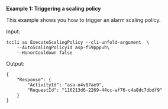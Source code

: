 **Example 1: Triggering a scaling policy**

This example shows you how to trigger an alarm scaling policy.

Input: 

```
tccli as ExecuteScalingPolicy --cli-unfold-argument  \
    --AutoScalingPolicyId asp-f59pppuh\
    --HonorCooldown false
```

Output: 
```
{
    "Response": {
        "ActivityId": "asa-o4v87ae9",
        "RequestId": "116213d6-2269-44cc-af76-c4a8dc7dbdf9"
    }
}
```

